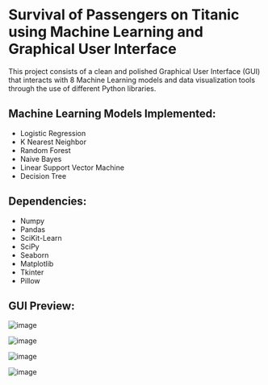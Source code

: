 # Survival of Passengers on Titanic using Machine Learning and Graphical User Interface

This project consists of a clean and polished Graphical User Interface (GUI) that interacts with 8 Machine Learning models and data visualization tools through the use of different Python libraries.

## Machine Learning Models Implemented:
- Logistic Regression
- K Nearest Neighbor
- Random Forest
- Naive Bayes
- Linear Support Vector Machine
- Decision Tree


## Dependencies:
* Numpy
* Pandas
* SciKit-Learn
* SciPy
* Seaborn
* Matplotlib
* Tkinter
* Pillow


## GUI Preview:

![image](https://user-images.githubusercontent.com/39894720/58128517-d30bbd80-7be5-11e9-8fa3-164298563cb7.png)

![image](https://user-images.githubusercontent.com/39894720/58128427-99d34d80-7be5-11e9-83ac-6cfe60096de8.png)

![image](https://user-images.githubusercontent.com/39894720/58125962-ce440b00-7bdf-11e9-9576-6e0bdb5d2659.png)

![image](https://user-images.githubusercontent.com/39894720/58125968-d308bf00-7bdf-11e9-8b76-6c9450c2eaaa.png)


